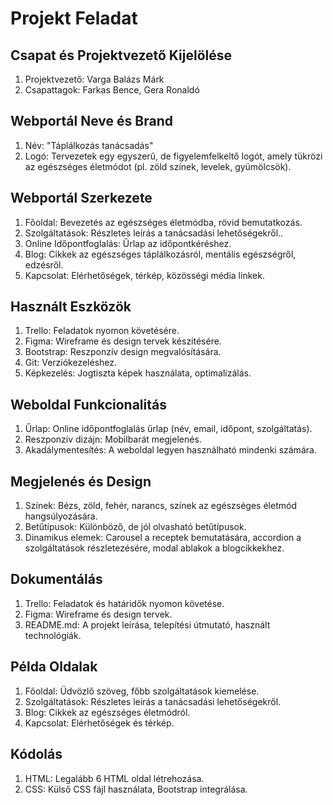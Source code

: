 # Projekt Feladat

## Csapat és Projektvezető Kijelölése
1.	Projektvezető: Varga Balázs Márk
1.	Csapattagok: Farkas Bence, Gera Ronaldó
## Webportál Neve és Brand
1.	Név: "Táplálkozás tanácsadás"
1.	Logó: Tervezetek egy egyszerű, de figyelemfelkeltő logót, amely tükrözi az egészséges életmódot (pl. zöld színek, levelek, gyümölcsök).
## Webportál Szerkezete
1.	Főoldal: Bevezetés az egészséges életmódba, rövid bemutatkozás.
1.	Szolgáltatások: Részletes leírás a tanácsadási lehetőségekről..
1.	Online Időpontfoglalás: Űrlap az időpontkéréshez.
1.	Blog: Cikkek az egészséges táplálkozásról, mentális egészségről, edzésről.
1.	Kapcsolat: Elérhetőségek, térkép, közösségi média linkek.
## Használt Eszközök
1.	Trello: Feladatok nyomon követésére.
1.	Figma: Wireframe és design tervek készítésére.
1.	Bootstrap: Reszponzív design megvalósítására.
1.	Git: Verziókezeléshez.
1.	Képkezelés: Jogtiszta képek használata, optimalizálás.
## Weboldal Funkcionalitás
1.	Űrlap: Online időpontfoglalás űrlap (név, email, időpont, szolgáltatás).
1.	Reszponzív dizájn: Mobilbarát megjelenés.
1.	Akadálymentesítés: A weboldal legyen használható mindenki számára.
## Megjelenés és Design
1.	Színek: Bézs, zöld, fehér, narancs,  színek az egészséges életmód hangsúlyozására.
1.	Betűtípusok: Különböző, de jól olvasható betűtípusok.
1.	Dinamikus elemek: Carousel a receptek bemutatására, accordion a szolgáltatások részletezésére, modal ablakok a blogcikkekhez.
## Dokumentálás
1.	Trello: Feladatok és határidők nyomon követése.
1.	Figma: Wireframe és design tervek.
1.	README.md: A projekt leírása, telepítési útmutató, használt technológiák.
## Példa Oldalak
1.	Főoldal: Üdvözlő szöveg, főbb szolgáltatások kiemelése.
1.	Szolgáltatások: Részletes leírás a tanácsadási lehetőségekről.
1.	Blog: Cikkek az egészséges életmódról.
1.	Kapcsolat: Elérhetőségek és térkép.
## Kódolás
1.	HTML: Legalább 6 HTML oldal létrehozása.
1.	CSS: Külső CSS fájl használata, Bootstrap integrálása.
